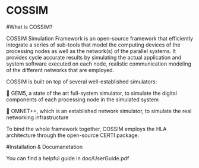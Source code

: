 # COSSIM

#What is COSSIM?

COSSIM Simulation Framework is an open-source framework that efficiently integrate a series of sub-tools that model the computing devices of the processing nodes as well as the network(s) of the parallel systems. It provides cycle accurate results by simulating the actual application and system software executed on each node, realistic communication modeling of the different networks that are employed.

COSSIM is built on top of several well-established simulators: 

	GEM5, a state of the art full-system simulator, to simulate the digital components of each processing node in the simulated system

	OMNET++, which is an established network simulator, to simulate the real networking infrastructure

To bind the whole framework together, COSSIM employs the HLA architecture through the open-source CERTI package.

#Installation & Documanetation

You can find a helpful guide in doc/UserGuide.pdf

 